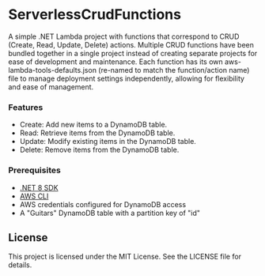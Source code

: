 # ServerlessCrudFunctions

A simple .NET Lambda project with functions that correspond to CRUD (Create, Read, Update, Delete) actions. Multiple CRUD functions have been bundled together in a single project instead of creating separate projects for ease of development and maintenance. Each function has its own aws-lambda-tools-defaults.json (re-named to match the function/action name) file to manage deployment settings independently, allowing for flexibility and ease of management.

### Features
- Create: Add new items to a DynamoDB table.
- Read: Retrieve items from the DynamoDB table.
- Update: Modify existing items in the DynamoDB table.
- Delete: Remove items from the DynamoDB table.

### Prerequisites

- [.NET 8 SDK](https://dotnet.microsoft.com/download/dotnet/8.0)
- [AWS CLI](https://aws.amazon.com/cli/)
- AWS credentials configured for DynamoDB access
- A "Guitars" DynamoDB table with a partition key of "id"


## License
This project is licensed under the MIT License. See the LICENSE file for details.
